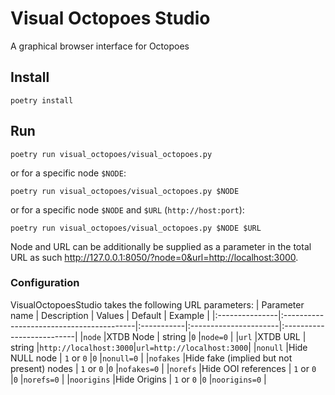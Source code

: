 # Visual Octopoes Studio

A graphical browser interface for Octopoes

## Install
```
poetry install
```

## Run
```
poetry run visual_octopoes/visual_octopoes.py
```
or for a specific node `$NODE`:
```
poetry run visual_octopoes/visual_octopoes.py $NODE
```
or for a specific node `$NODE` and `$URL` (`http://host:port`):
```
poetry run visual_octopoes/visual_octopoes.py $NODE $URL
```
Node and URL can be additionally be supplied as a parameter in the total URL as such http://127.0.0.1:8050/?node=0&url=http://localhost:3000.

### Configuration
VisualOctopoesStudio takes the following URL parameters:
| Parameter name | Description                              | Values     | Default               | Example                   |
|:---------------|:-----------------------------------------|:-----------|:----------------------|:--------------------------|
|`node`          |XTDB Node                                 | string     |`0`                    |`node=0`                   |
|`url`          |XTDB URL                                  | string     |`http://localhost:3000`|`url=http://localhost:3000`|
|`nonull`        |Hide NULL node                            | `1` or `0` |`0`                    |`nonull=0`                 |
|`nofakes`       |Hide fake (implied but not present) nodes | `1` or `0` |`0`                    |`nofakes=0`                |
|`norefs`        |Hide OOI references                       | `1` or `0` |`0`                    |`norefs=0`                 |
|`noorigins`     |Hide Origins                              | `1` or `0` |`0`                    |`noorigins=0`              |
